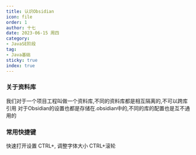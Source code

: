 ```yaml
---
title: 认识Obsidian
icon: file
order: 1
author: 十七
date: 2023-06-15 周四
category:
- JavaSE阶段
tag:
- Java基础
sticky: true
index: true
---
```



### 关于资料库

我们对于一个项目工程叫做一个资料库,不同的资料库都是相互隔离的,不可以跨库引用
对于Obsidian的设置也都是存储在.obsidian中的,不同的库的配置也是互不通用的

### 常用快捷键

快速打开设置 CTRL+, 
调整字体大小 CTRL+滚轮